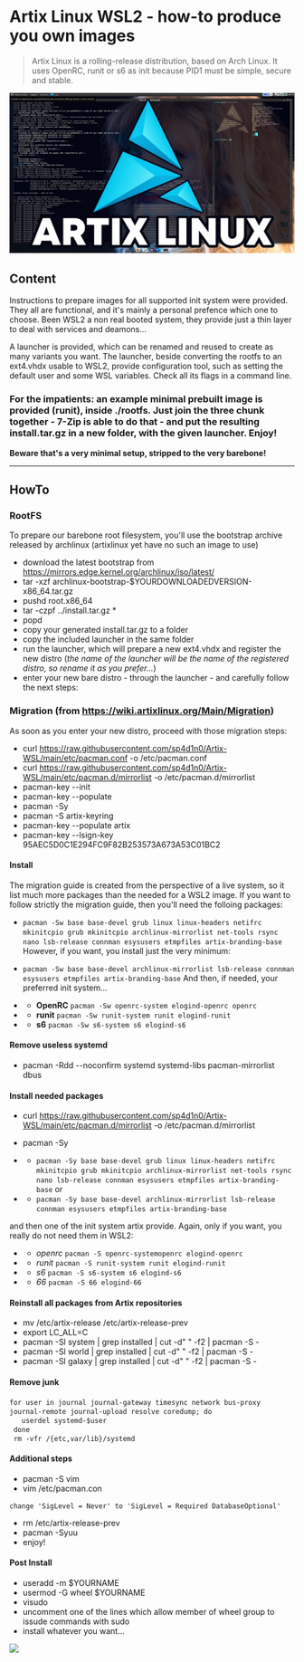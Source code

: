 # Artix Linux WSL2 - how-to produce you own images

> Artix Linux is a rolling-release distribution, based on Arch Linux.
> It uses OpenRC, runit or s6 as init because PID1 must be simple, secure and stable.

![](https://github.com/sp4d1n0/Artix-WSL/blob/main/pics/artix.jpg)

## Content

Instructions to prepare images for all supported init system were provided. They all are functional, and it's mainly a personal prefence which one to choose. 
Been WSL2 a non real booted system, they provide just a thin layer to deal with services and deamons...

A launcher is provided, which can be renamed and reused to create as many variants you want. 
The launcher, beside converting the rootfs to an ext4.vhdx usable to WSL2, provide configuration tool, such as setting the default user and some WSL variables. Check all its flags in a command line.

### For the impatients: an example minimal prebuilt image is provided (runit), inside ./rootfs. Just join the three chunk together - 7-Zip is able to do that - and put the resulting install.tar.gz in a new folder, with the given launcher. Enjoy! 
**Beware that's a very minimal setup, stripped to the very barebone!**

---

## HowTo

### RootFS
To prepare our barebone root filesystem, you'll use the bootstrap archive released by archlinux (artixlinux yet have no such an image to use)
- download the latest bootstrap from https://mirrors.edge.kernel.org/archlinux/iso/latest/
- tar -xzf archlinux-bootstrap-$YOURDOWNLOADEDVERSION-x86_64.tar.gz
- pushd root.x86_64
- tar -czpf ../install.tar.gz *
- popd
- copy your generated install.tar.gz to a folder
- copy the included launcher in the same folder
- run the launcher, which will prepare a new ext4.vhdx and register the new distro (*the name of the launcher will be the name of the registered distro, so rename it as you prefer...*)
- enter your new bare distro - through the launcher - and carefully follow the next steps:

### Migration (from https://wiki.artixlinux.org/Main/Migration)

As soon as you enter your new distro, proceed with those migration steps:
- curl https://raw.githubusercontent.com/sp4d1n0/Artix-WSL/main/etc/pacman.conf -o /etc/pacman.conf
- curl https://raw.githubusercontent.com/sp4d1n0/Artix-WSL/main/etc/pacman.d/mirrorlist -o /etc/pacman.d/mirrorlist
- pacman-key --init
- pacman-key --populate
- pacman -Sy
- pacman -S artix-keyring
- pacman-key --populate artix
- pacman-key --lsign-key 95AEC5D0C1E294FC9F82B253573A673A53C01BC2

#### Install

The migration guide is created from the perspective of a live system, so it list much more packages than the needed for a WSL2 image. If you want to follow strictly the migration guide, then you'll need the folloing packages:
- ```pacman -Sw base base-devel grub linux linux-headers netifrc mkinitcpio grub mkinitcpio archlinux-mirrorlist net-tools rsync nano lsb-release connman esysusers etmpfiles artix-branding-base``` 
However, if you want, you install just the very minimum:
- ```pacman -Sw base base-devel archlinux-mirrorlist lsb-release connman esysusers etmpfiles artix-branding-base```
And then, if needed, your preferred init system...

- - **OpenRC** 
```pacman -Sw openrc-system elogind-openrc openrc```
- - **runit** 
```pacman -Sw runit-system runit elogind-runit```
- - **s6** 
```pacman -Sw s6-system s6 elogind-s6```

#### Remove useless systemd
- pacman -Rdd --noconfirm systemd systemd-libs pacman-mirrorlist dbus

#### Install needed packages
- curl https://raw.githubusercontent.com/sp4d1n0/Artix-WSL/main/etc/pacman.d/mirrorlist -o /etc/pacman.d/mirrorlist
- pacman -Sy

- - ```pacman -Sy base base-devel grub linux linux-headers netifrc mkinitcpio grub mkinitcpio archlinux-mirrorlist net-tools rsync nano lsb-release connman esysusers etmpfiles artix-branding-base``` or
- - ```pacman -Sy base base-devel archlinux-mirrorlist lsb-release connman esysusers etmpfiles artix-branding-base```

and then one of the init system artix provide. Again, only if you want, you really do not need them in WSL2:
- - *openrc* 
```pacman -S openrc-systemopenrc elogind-openrc```
- - *runit* 
```pacman -S runit-system runit elogind-runit```
- - *s6*
```pacman -S s6-system s6 elogind-s6```
- - *66*
```pacman -S 66 elogind-66```

#### Reinstall all packages from Artix repositories
- mv /etc/artix-release /etc/artix-release-prev
- export LC_ALL=C
- pacman -Sl system | grep installed | cut -d" " -f2 | pacman -S -
- pacman -Sl world | grep installed | cut -d" " -f2 | pacman -S -
- pacman -Sl galaxy | grep installed | cut -d" " -f2 | pacman -S -

#### Remove junk
```
for user in journal journal-gateway timesync network bus-proxy journal-remote journal-upload resolve coredump; do
   userdel systemd-$user
 done
 rm -vfr /{etc,var/lib}/systemd
 ```
 
 #### Additional steps
 - pacman -S vim
 - vim /etc/pacman.con
 ```
 change 'SigLevel = Never' to 'SigLevel = Required DatabaseOptional'
 ```
 - rm /etc/artix-release-prev
 - pacman -Syuu
 - enjoy!
 
 #### Post Install
 - useradd -m $YOURNAME
 - usermod -G wheel $YOURNAME
 - visudo 
 - uncomment one of the lines which allow member of wheel group to issude commands with sudo
 - install whatever you want...
 
 ![](https://github.com/sp4d1n0/Artix-WSL/blob/main/pics/capture.png)

